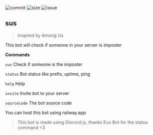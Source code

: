 ![commit](https://img.shields.io/github/last-commit/minhh2792/sus)
![size](https://img.shields.io/github/languages/code-size/minhh2792/sus)
![issue](https://img.shields.io/github/issues-pr/minhh2792/sus)

## sus

> Inspired by Among Us

This bot will check if someone in your server is imposter

**Commands**

`sus` Check if someone is the imposter

`status` Bot status like prefix, uptime, ping

`help` Help

`invite` Invite bot to your server

`sourcecode` The bot source code

You can host this bot using railway.app

>This bot is made using Discord.js, thanks Evo Bot for the status command <3




